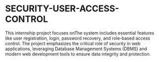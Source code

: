 # SECURITY-USER-ACCESS-CONTROL
This internship project focuses onThe system includes essential features like user registration, login, password recovery, and role-based access control. The project emphasizes the critical role of security in web applications, leveraging Database Management Systems (DBMS) and modern web development tools to ensure data integrity and protection.
